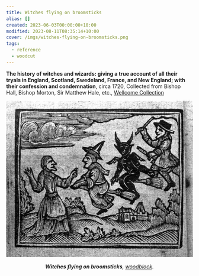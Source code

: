 ```yaml
---
title: Witches flying on broomsticks
alias: []
created: 2023-06-03T00:00:00+10:00
modified: 2023-08-11T08:35:14+10:00
cover: /imgs/witches-flying-on-broomsticks.png
tags:
  - reference
  - woodcut
---
```


**The history of witches and wizards: giving a true account of all their tryals in England, Scotland, Swedeland, France, and New England; with their confession and condemnation**, circa 1720, Collected from Bishop Hall, Bishop Morton, Sir Matthew Hale, etc., [Wellcome Collection](https://wellcomecollection.org/works/abkab8tq/images?id=a3nuy2zq)

![Witches flying on broomsticks](imgs/witches-flying-on-broomsticks.png)
*<center>**Witches flying on broomsticks**, [woodblock](woodblock.md).</center>*